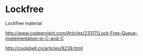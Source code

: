Lockfree
========

Lockfree material

http://www.codeproject.com/Articles/23317/Lock-Free-Queue-implementation-in-C-and-C

http://coolshell.cn/articles/8239.html
